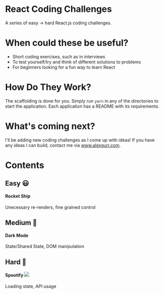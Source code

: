 # React Coding Challenges

A series of easy -> hard React.js coding challenges.

# When could these be useful?
- Short coding exercises, such as in interviews
- To test yourself/try and think of different solutions to problems
- For beginners looking for a fun way to learn React 

# How Do They Work?
The scaffolding is done for you. Simply run `yarn` in any of the directories to start the application. Each application has a README with its requirements.

# What's coming next?
I'll be adding new coding challenges as I come up with ideas! If you have any ideas I can build, contact me via www.alexgurr.com.

# Contents
## Easy 😃
#### Rocket Ship
Unecessary re-renders, fine grained control 

## Medium 😬
#### Dark Mode
State/Shared State, DOM manipulation

## Hard 🤨
#### Spootify <img src="https://img.shields.io/badge/Coming%20Soon-%F0%9F%95%92-green" />
Loading state, API usage
